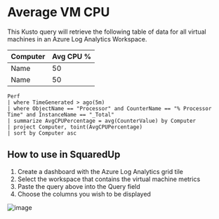 # Average VM CPU
This Kusto query will retrieve the following table of data for all virtual machines in an Azure Log Analytics Workspace.

| Computer 	| Avg CPU % 	|
|----------	|-----------	|
| Name     	| 50        	|
| Name     	| 50        	|


```
Perf 
| where TimeGenerated > ago(5m) 
| where ObjectName == "Processor" and CounterName == "% Processor Time" and InstanceName == "_Total" 
| summarize AvgCPUPercentage = avg(CounterValue) by Computer
| project Computer, toint(AvgCPUPercentage)
| sort by Computer asc
```

## How to use in SquaredUp
1. Create a dashboard with the Azure Log Analytics grid tile
2. Select the workspace that contains the virtual machine metrics
3. Paste the query above into the Query field
4. Choose the columns you wish to be displayed

![image](https://user-images.githubusercontent.com/18680913/123929632-ea056800-d986-11eb-9d40-951beafae029.png)
